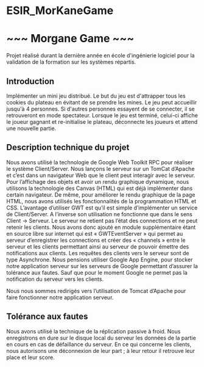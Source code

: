 # ESIR_MorKaneGame
<h1>~~~ Morgane Game ~~~</h1>
Projet réalisé durant la dernière année en école d'ingénierie logiciel pour la validation de la formation sur les systèmes répartis.

<h2>Introduction </h2>

Implémenter un mini jeu distribué. 
Le but du jeu est d'attrapper tous les cookies du plateau en évitant de se prendre les mines. Le jeu peut accueillir jusqu'à 4 personnes. Si d'autres personnes essayent de se connecter, il se retrouveront en mode spectateur. Lorsque le jeu est terminé, celui-ci affiche le joueur gagnant et re-initialise le plateau, déconnecte les joueurs et attend une nouvelle partie.

<h2>Description technique du projet</h2>

Nous avons utilisé la technologie de Google Web Toolkit RPC pour réaliser le système Client/Server. Nous lançons le serveur sur un TomCat d’Apache et c’est dans un navigateur Web que le client peut interagir avec le serveur.
Pour l’affichage des objets et avoir un rendu graphique dynamique, nous utilisons la technologie des Canvas (HTML) qui est déjà implémenter dans certain navigateur. De même, pour améliorer le rendu graphique de la page HTML, nous avons utilisés les fonctionnalités de la programmation HTML et CSS.
L’avantage d’utiliser GWT est qu’il est simple d’implémenter un service de Client/Server. A l’inverse son utilisation ne fonctionne que dans le sens Client -> Serveur. Le serveur ne retient pas l’état des connections et ne peut retenir les clients. Nous avons donc ajouté en module supplémentaire étant en source libre sur internet qui est « GWTEventServer » qui permet au serveur d’enregistrer les connections et créer des « channels » entre le serveur et les clients permettant ainsi au serveur de pouvoir émettre des notifications aux clients.
Les requêtes des clients vers le serveur sont de type Asynchrone.
Nous pensions utiliser Google App Engine, pour stocker notre application serveur sur les serveurs de Google permettant d’assurer la tolérance aux fautes. Sauf que pour le moment Google ne permet pas la notification du serveur vers les clients. 

Nous nous sommes redirigés vers l’utilisation de <g>Tomcat d’Apache</g> pour faire fonctionner notre application serveur.

<h2>Tolérance aux fautes </h2>

Nous avons utilisé la technique de la réplication passive à froid. Nous enregistrons en dure sur le disque local du serveur les données de la partie en cours en cas de défaillance du serveur. En ce qui concerne les clients, nous autorisons une déconnexion de leur part ; à leur retour il retrouve leur place et leur score.
